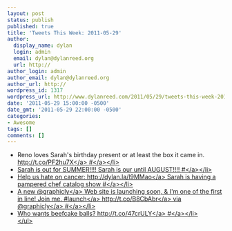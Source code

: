 ```yaml
---
layout: post
status: publish
published: true
title: 'Tweets This Week: 2011-05-29'
author:
  display_name: dylan
  login: admin
  email: dylan@dylanreed.org
  url: http://
author_login: admin
author_email: dylan@dylanreed.org
author_url: http://
wordpress_id: 1317
wordpress_url: http://www.dylanreed.com/2011/05/29/tweets-this-week-2011-05-29/
date: '2011-05-29 15:00:00 -0500'
date_gmt: '2011-05-29 22:00:00 -0500'
categories:
- Awesome
tags: []
comments: []
---
```

<ul class="aktt_tweet_digest">
<li>Reno loves Sarah&#039;s birthday present or at least the box it came in.  <a href="http:&#47;&#47;t.co&#47;PF2hu7X" rel="nofollow">http:&#47;&#47;t.co&#47;PF2hu7X<&#47;a> <a href="http:&#47;&#47;twitter.com&#47;awesomeguy&#47;statuses&#47;72412553686417408" class="aktt_tweet_time">#<&#47;a><&#47;li>
<li>Sarah is out for SUMMER!!!! Sarah is our until AUGUST!!!! <a href="http:&#47;&#47;twitter.com&#47;awesomeguy&#47;statuses&#47;72849300119490560" class="aktt_tweet_time">#<&#47;a><&#47;li>
<li>Help us hate on cancer: <a href="http:&#47;&#47;dylan.la&#47;l9MMao" rel="nofollow">http:&#47;&#47;dylan.la&#47;l9MMao<&#47;a> Sarah is having a pampered chef catalog show <a href="http:&#47;&#47;twitter.com&#47;awesomeguy&#47;statuses&#47;73113470979162112" class="aktt_tweet_time">#<&#47;a><&#47;li>
<li>A new @<a href="http:&#47;&#47;twitter.com&#47;graphicly" class="aktt_username">graphicly<&#47;a> Web site is launching soon, &amp; I&#039;m one of the first in line! Join me. #<a href="http:&#47;&#47;search.twitter.com&#47;search?q=%23launch" class="aktt_hashtag">launch<&#47;a> <a href="http:&#47;&#47;t.co&#47;B8CbAbr" rel="nofollow">http:&#47;&#47;t.co&#47;B8CbAbr<&#47;a> via @<a href="http:&#47;&#47;twitter.com&#47;graphicly" class="aktt_username">graphicly<&#47;a> <a href="http:&#47;&#47;twitter.com&#47;awesomeguy&#47;statuses&#47;74314980870197248" class="aktt_tweet_time">#<&#47;a><&#47;li>
<li>Who wants beefcake balls? <a href="http:&#47;&#47;t.co&#47;47crULY" rel="nofollow">http:&#47;&#47;t.co&#47;47crULY<&#47;a> <a href="http:&#47;&#47;twitter.com&#47;awesomeguy&#47;statuses&#47;74630044730929152" class="aktt_tweet_time">#<&#47;a><&#47;li><br />
<&#47;ul></p>
